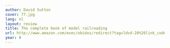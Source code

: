 ```yaml
---
author: David Sutton
cover: 77.jpg
lang: nl
layout: review
title: The complete book of model railroading
url: http://www.amazon.com/exec/obidos/redirect?tag=ldvd-20%26link_code=xm2%26camp=2025%26creative=165953%26path=http://www.amazon.com/gp/redirect.html%253fASIN=B0007F6OSU%2526tag=ldvd-20%2526lcode=xm2%2526cID=2025%2526ccmID=165953%2526location=/o/ASIN/B0007F6OSU%25253FSubscriptionId=0VJDVJ14KM0P0VXDCQ82
year: 0
---
```



